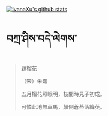 [![IvanaXu's github stats](https://github-readme-stats.vercel.app/api?username=IvanaXu&show_icons=true&theme=vue-dark)](https://github.com/anuraghazra/github-readme-stats)
# བཀྲ་ཤིས་བདེ་ལེགས་
> 題榴花
> 
> （宋）朱熹
> 
> 五月榴花照眼明，枝間時見子初成。
> 
> 可憐此地無車馬，顛倒蒼苔落絳英。
>